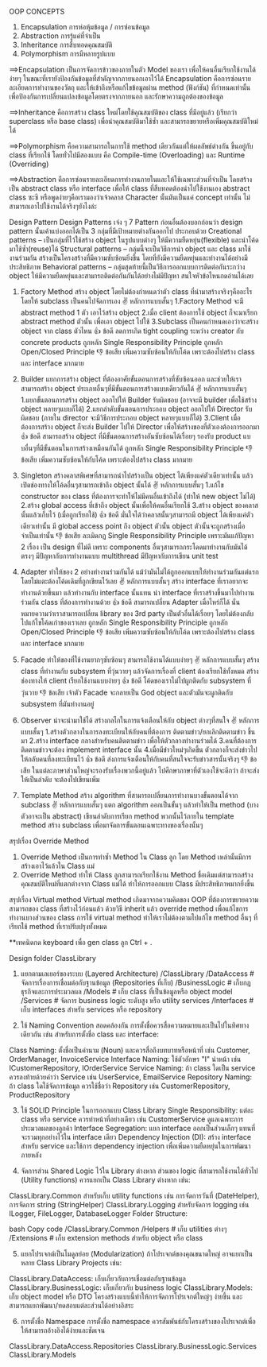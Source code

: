 ﻿OOP CONCEPTS
1. Encapsulation การห่อหุ้มข้อมูล / การซ่อนข้อมูล
2. Abstraction การรู้แค่ที่จำเป็น
3. Inheritance การสืบทอดคุณสมบัติ
4. Polymorphism การมีหลายรูปแบบ


==>Encapsulation เป็นการจัดการข้าวของภายในตัว Model ของเรา เพื่อให้คนอื่นเรียกใช้งานได้ง่ายๆ ในขณะที่เรายังป้องกันข้อมูลที่สำคัญจากภายนอกเอาไว้ได้
Encapsulation คือการซ่อนรายละเอียดการทำงานของวัตถุ และให้เข้าถึงหรือแก้ไขข้อมูลผ่าน method (ฟังก์ชัน) ที่กำหนดเท่านั้น เพื่อป้องกันการเปลี่ยนแปลงข้อมูลโดยตรงจากภายนอก และรักษาความถูกต้องของข้อมูล

==>Inheritance คือการสร้าง class ใหม่โดยใช้คุณสมบัติของ class ที่มีอยู่แล้ว (เรียกว่า superclass หรือ base class) เพื่อนำคุณสมบัติมาใช้ซ้ำ และสามารถขยายหรือเพิ่มคุณสมบัติใหม่ได้

==>Polymorphism คือความสามารถในการใช้ method เดียวกันแต่ให้ผลลัพธ์ต่างกัน ขึ้นอยู่กับ class ที่เรียกใช้ โดยทั่วไปมีสองแบบ คือ Compile-time (Overloading) และ Runtime (Overriding)

==>Abstraction คือการซ่อนรายละเอียดการทำงานภายในและให้ใช้เฉพาะส่วนที่จำเป็น โดยสร้างเป็น abstract class หรือ interface เพื่อให้ class ที่สืบทอดต้องนำไปใช้งานเอง
abstract class ซะซิ หรือพูดง่ายๆคือเรามองว่าเจ้าคลาส Character นั้นมันเป็นแค่ concept เท่านั้น ไม่สามารถเอาไปใช้งานได้จริงๆยังไงล่ะ

Design Pattern 
Design Patterns เจ๋ง ๆ 7 Pattern
ก่อนอื่นต้องบอกก่อนว่า design pattern นั้นเค้าแบ่งออกได้เป็น 3 กลุ่มที่มีเป้าหมายต่างกันออกไป ประกอบด้วย
Creational patterns – เป็นกลุ่มที่ไว้ใช้สร้าง object ในรูปแบบต่างๆ ให้มีความยืดหยุ่น(flexible) และนำโค้ดมาใช้ซ้ำ(reuse)ได้
Structural patterns – กลุ่มนี้จะเป็นวิธีการนำ object และ class มาใช้งานร่วมกัน สร้างเป็นโครงสร้างที่มีความซับซ้อนยิ่งขึ้น โดยที่ยังมีความยืดหยุ่นและทำงานได้อย่างมีประสิทธิภาพ
Behavioral patterns – กลุ่มสุดท้ายนี้เป็นวิธีการออกแบบการติดต่อกันระกว่าง object ให้มีความยืดหยุ่นและสามารถติดต่อกันกันได้อย่างไม่มีปัญหา
สนใจหัวข้อไหนกดอ่านได้เลย

1. Factory Method
	สร้าง object โดยไม่ต้องกำหนดว่าตัว class ที่นำมาสร้างจริงๆคืออะไร โดยให้ subclass เป็นคนไปจัดการเอง
	✌ หลักการแบบสั้นๆ
		1.Factory Method จะมี abstract method 1 ตัว เอาไว้สร้าง object
		2.เมื่อ client ต้องการใช้ object ก็จะมาเรียก abstract method ตัวนั้น เพื่อเอา object ไปใช้
		3.Subclass เป็นคนกำหนดเองว่าจะสร้าง object จาก class ตัวไหน
	👍 ข้อดี
		ลดการเกิด tight coupling ระหว่าง creator กับ concrete products
		ถูกหลัก Single Responsibility Principle
		ถูกหลัก Open/Closed Principle
	👎 ข้อเสีย
		เพิ่มความซับซ้อนให้กับโค้ด เพราะต้องไปสร้าง class และ interface มากมาย

2. Builder
	แยกการสร้าง object ที่ต้องอาศัยขั้นตอนการสร้างที่ซับซ้อนออก และช่วยให้เราสามารถสร้าง object ประเภทอื่นๆที่มีขั้นตอนการสร้างแบบเดียวกันได้
	✌ หลักการแบบสั้นๆ
		1.แยกขั้นตอนการสร้าง object ออกไปให้ Builder รับผิดชอบ (อาจจะมี builder เพื่อใช้สร้าง object หลายๆแบบก็ได้)
		2.แยกลำดับขั้นตอนการประกอบ object ออกไปให้ Director รับผิดชอบ (ภายใน director จะมีวิธีการประกอบ object หลายๆแบบก็ได้)
		3.Client เมื่อต้องการสร้าง object ก็จะส่ง Builder ไปให้ Director เพื่อให้สร้างของที่ตัวเองต้องการออกมา
    👍 ข้อดี
		สามารถสร้าง object ที่มีขั้นตอนการสร้างอันซับซ้อนได้เรื่อยๆ
		รองรับ product แบบอื่นๆที่มีขั้นตอนในการสร้างเหมือนกันได้
		ถูกหลัก Single Responsibility Principle
	👎 ข้อเสีย
		เพิ่มความซับซ้อนให้กับโค้ด เพราะต้องไปสร้าง class มากมาย
3. Singleton
	สร้างคลาสพิเศษที่สามารถนำไปสร้างเป็น object ได้เพียงแค่ตัวเดียวเท่านั้น แล้วเปิดช่องทางให้โค้ดอื่นๆสามารถเข้าถึง object นั้นได้
	✌ หลักการแบบสั้นๆ
		1.แก้ไข constructor ของ class ที่ต้องการจะทำให้ไม่มีคนอื่นเข้าถึงได้ (ทำให้ new object ไม่ได้)
		2.สร้าง global access ที่เข้าถึง object นั้นเพื่อให้คนอื่นเรียกใช้
		3.สร้าง object ของคลาสนั้นแล้วเก็บไว้ (เมื่อถูกเรียกใช้)
	👍 ข้อดี
		มั่นใจได้ว่าคลาสนั้นๆสามารถมี object ได้เพียงแค่ตัวเดียวเท่านั้น
		มี global access point ถึง object ตัวนั้น
		object ตัวนั้นจะถูกสร้างเมื่อจำเป็นเท่านั้น
	👎 ข้อเสีย
		ละเมิดกฏ Single Responsibility Principle เพราะมันแก้ปัญหา 2 เรื่อง
		เป็น design ที่ไม่ดี เพราะ components อื่นๆสามารถกระโดดมาทำงานกับมันได้ตรงๆ
		มีปัญหากับการทำงานแบบ multithread
		มีปัญหากับการเขียน unit test

4. Adapter
	ทำให้ของ 2 อย่างทำงานร่วมกันได้ แม้ว่ามันไม่ได้ถูกออกแบบให้ทำงานร่วมกันแต่แรก โดยไม่แตะต้องโค้ดเดิมที่ถูกเขียนไว้เลย
	✌ หลักการแบบสั้นๆ
		สร้าง interface ที่เราอยากจะทำงานด้วยขึ้นมา แล้วทำงานกับ interface นั้นแทน
		นำ interface ที่เราสร้างขึ้นมาไปทำงานร่วมกัน class ที่ต้องการทำงานด้วย
	👍 ข้อดี
		สามารถเปลี่ยน Adapter เมื่อไหร่ก็ได้ นั่นหมายความว่าเราสามารถเปลี่ยน library ของ 3rd party เป็นตัวอื่นได้เรื่อยๆ โดยไม่ต้องกลับไปแก้ไขโค้ดเก่าของเราเลย
		ถูกหลัก Single Responsibility Principle
		ถูกหลัก Open/Closed Principle
	👎 ข้อเสีย
		เพิ่มความซับซ้อนให้กับโค้ด เพราะต้องไปสร้าง class และ interface มากมาย

5. Facade
	ทำให้ของที่ใช้งานยากๆซับซ้อนๆ สามารถใช้งานได้แบบง่ายๆ
	✌ หลักการแบบสั้นๆ
		สร้าง class ที่ทำงานกับ subsystem ที่วุ่นวายๆ แล้วจัดการเรื่องที่ client ต้องเรียกใช้ทั้งหมด
		สร้างช่องทางให้ client เรียกใช้งานแบบง่ายๆ
	👍 ข้อดี
		โค้ดของเราไม่ไปผูกติดกับ subsystem ที่วุ่นวาย
	👎 ข้อเสีย
		เจ้าตัว Facade จะกลายเป็น God object และตัวมันจะผูกติดกับ subsystem ที่มันทำงานอยู่

6. Observer น่าจะนำมาใช้ได้
   สร้างกลไกในการแจ้งเตือนให้กับ object ต่างๆที่สนใจ
   ✌ หลักการแบบสั้นๆ
		1.สร้างตัวกลางในการลงทะเบียนให้กับคนที่ต้องการ ติดตามข่าว/ยกเลิกติดตามข่าว ขึ้นมา
		2.สร้าง interface กลางสำหรับคนติดตามข่าว เพื่อให้ตัวกลางทำงานร่วมได้
		3.คนที่ต้องการติดตามข่าวจะต้อง implement interface นั้น
		4.เมื่อมีข่าวใหม่ๆเกิดขึ้น ตัวกลางก็จะส่งข่าวไปให้กลับคนที่ลงทะเบียนไว้
	👍 ข้อดี
		ส่งการแจ้งเตือนให้กับคนที่สนใจจะรับข่าวสารนั้นจริงๆ
	👎 ข้อเสีย
		ในแต่ละภาษาส่วนใหญ่จะรองรับเรื่องพวกนี้อยู่แล้ว ไปศึกษาภาษาที่ตัวเองใช้จะดีกว่า
		ถ้าจะส่งให้เป็นลำดับ จะต้องไปเขียนเพิ่ม
7. Template Method
	สร้าง algorithm ที่สามารถเปลี่ยนการทำงานบางขั้นตอนได้จาก subclass
	✌ หลักการแบบสั้นๆ
		แตก algorithm ออกเป็นขั้นๆ แล้วทำให้เป็น method (บางตัวอาจะเป็น abstract)
		เขียนลำดับการเรียก method พวกนั้นไว้ภายใน template method
		สร้าง subclass เพื่อมาจัดการขั้นตอนเฉพาะทางของเรื่องนั้นๆ

สรุปเรื่อง Override Method 
1. Override Method เป็นการทำซ้ำ Method ใน Class ลูก โดย Method เหล่านั้นมีการสร้างเอาไว้แล้วใน Class แม่
2. Override Method ทำให้ Class ลูกสามารถเรียกใช้งาน Method ชื่อเดิมแต่สามารถสร้างคุณสมบัติใหม่ที่แตกต่างจาก Class แม่ได้ ทำให้การออกแบบ Class มีประสิทธิภาพมากยิ่งขึ้น

สรุปเรื่อง Virtual method
Virtual method เกิดมาจากความคิดของ OOP ที่ต้องการขยายความสามารถของ class ที่สร้างไว้ก่อนแล้ว ด้วยวิธี inherit แล้ว override method 
เพื่อแก้ไขการทำงานบางส่วนของ class การใช้ virtual method ทำให้เราไม่ต้องตามไปแก้ไข method อื่นๆ ที่เรียกใช้ method ที่เราปรับปรุงทั้งหมด

**เทคนิดกด keyboard เพื่อ gen class ลูก Ctrl + .

Design folder ClassLibrary
1. แยกตามเลเยอร์ของระบบ (Layered Architecture)
/ClassLibrary
  /DataAccess        # จัดการเรื่องการเชื่อมต่อกับฐานข้อมูล (Repositories ที่เก็บ)
  /BusinessLogic     # เก็บกฎธุรกิจและการประมวลผล
  /Models            # เก็บ class ที่เป็นข้อมูลหรือ object model
  /Services          # จัดการ business logic ระดับสูง หรือ utility services
  /Interfaces        # เก็บ interfaces สำหรับ services หรือ repository

 2. ใช้ Naming Convention สอดคล้องกัน
การตั้งชื่อควรสื่อความหมายและเป็นไปในทิศทางเดียวกัน เช่น สำหรับการตั้งชื่อ class และ interface:

Class Naming: ตั้งชื่อเป็นคำนาม (Noun) และควรสื่อถึงบทบาทหรือหน้าที่ เช่น Customer, OrderManager, InvoiceService
Interface Naming: ใช้ตัวอักษร "I" นำหน้า เช่น ICustomerRepository, IOrderService
Service Naming: ถ้า class ใดเป็น service ควรลงท้ายด้วยคำว่า Service เช่น UserService, EmailService
Repository Naming: ถ้า class ใดใช้จัดการข้อมูล ควรใช้ชื่อว่า Repository เช่น CustomerRepository, ProductRepository

3. ใช้ SOLID Principle ในการออกแบบ Class Library
Single Responsibility: แต่ละ class หรือ service ควรทำหน้าที่อย่างเดียว เช่น CustomerService ดูแลเฉพาะการประมวลผลของลูกค้า
Interface Segregation: แยก interface ออกเป็นส่วนเล็กๆ แทนที่จะรวมทุกอย่างไว้ใน interface เดียว
Dependency Injection (DI): สร้าง interface สำหรับ service และใช้การ dependency injection เพื่อเพิ่มความยืดหยุ่นในการพัฒนาภายหลัง

4. จัดการส่วน Shared Logic ไว้ใน Library ต่างหาก
ส่วนของ logic ที่สามารถใช้งานได้ทั่วไป (Utility functions) ควรแยกเป็น Class Library ต่างหาก เช่น:

ClassLibrary.Common สำหรับเก็บ utility functions เช่น การจัดการวันที่ (DateHelper), การจัดการ string (StringHelper)
ClassLibrary.Logging สำหรับจัดการ logging เช่น ILogger, FileLogger, DatabaseLogger
Folder Structure:

bash
Copy code
/ClassLibrary.Common
  /Helpers            # เก็บ utilities ต่างๆ
  /Extensions         # เก็บ extension methods สำหรับ object หรือ class

5. แยกโปรเจกต์เป็นโมดูลย่อย (Modularization)
ถ้าโปรเจกต์ของคุณขนาดใหญ่ อาจแยกเป็นหลาย Class Library Projects เช่น:

ClassLibrary.DataAccess: เก็บเกี่ยวกับการเชื่อมต่อกับฐานข้อมูล
ClassLibrary.BusinessLogic: เก็บเกี่ยวกับ business logic
ClassLibrary.Models: เก็บ object model หรือ DTO
โครงสร้างแบบนี้ทำให้การจัดการโปรเจกต์ใหญ่ๆ ง่ายขึ้น และสามารถแยกพัฒนา/ทดสอบแต่ละส่วนได้อย่างอิสระ

6. การตั้งชื่อ Namespace
การตั้งชื่อ namespace ควรสัมพันธ์กับโครงสร้างของโปรเจกต์เพื่อให้สามารถอ้างอิงได้ง่ายและชัดเจน

ClassLibrary.DataAccess.Repositories
ClassLibrary.BusinessLogic.Services
ClassLibrary.Models



